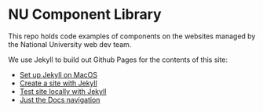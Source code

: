 # NU Component Library

This repo holds code examples of components on the websites managed by the National University web dev team.

We use Jekyll to build out Github Pages for the contents of this site:

- [Set up Jekyll on MacOS](https://jekyllrb.com/docs/installation/macos/)
- [Create a site with Jekyll](https://docs.github.com/en/pages/setting-up-a-github-pages-site-with-jekyll/creating-a-github-pages-site-with-jekyll)
- [Test site locally with Jekyll](https://docs.github.com/en/pages/setting-up-a-github-pages-site-with-jekyll/creating-a-github-pages-site-with-jekyll)
- [Just the Docs navigation](https://just-the-docs.github.io/just-the-docs/docs/navigation-structure/#pages-with-children)